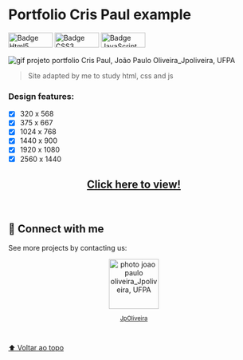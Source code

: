 # Portfolio Cris Paul example
<!--- 
    João Paulo Oliveira
    JpOliveira
    Ciência da Computação
    Web Developer
    Desenvolvedor Web
    Front End
    UFPA
--->

<img src="https://img.shields.io/badge/HTML5-E34F26?style=for-the-badge&logo=html5&logoColor=white" width="89px;" height="30px;" alt="Badge Html5"/> <img src="https://img.shields.io/badge/CSS3-1572B6?style=for-the-badge&logo=css3&logoColor=white" width="89px;" height="30px;" alt="Badge CSS3"/>
<img src="https://img.shields.io/badge/JavaScript-F7DF1E?style=for-the-badge&logo=javascript&logoColor=black" width="89px;" height="30px;" alt="Badge JavaScript"/>

<img src="https://user-images.githubusercontent.com/106454449/188293285-70aa69dc-a925-461c-a2e6-0a9d05727061.gif" alt="gif projeto portfolio Cris Paul, João Paulo Oliveira_Jpoliveira, UFPA">
<br>

> Site adapted by me to study html, css and js
### Design features:

- [x] 320 x 568 
- [x] 375 x 667
- [x] 1024 x 768
- [x] 1440 x 900
- [x] 1920 x 1080
- [x] 2560 x 1440

<div align="center">

## <a href="https://jp0liveira.github.io/cris-paul-portfolio/" target="_blank">Click here to view!</a>
</div>
<br>


## 🤝 Connect with me
See more projects by contacting us:

<div align="center">
<a href="https://linktr.ee/jpoliveiraweb" target="_blank">
        <img src="https://user-images.githubusercontent.com/106454449/184541998-9f873565-6568-430d-b6d4-d305cccbb045.jpg" width="100px;" alt="photo joao paulo oliveira_Jpoliveira, UFPA"/><br>
        <sub>
          <p>JpOliveira</p>
        </sub>
</div>
<br>



[⬆ Voltar ao topo](#portfolio-chirs-paul-example)
 

